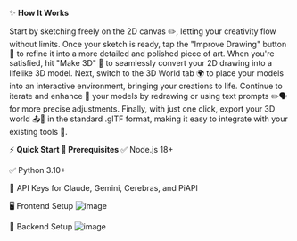 ✨ **How It Works**


Start by sketching freely on the 2D canvas ✏️, letting your creativity flow without limits. Once your sketch is ready, tap the "Improve Drawing" button 🎨 to refine it into a more detailed and polished piece of art. When you're satisfied, hit "Make 3D" 🧱 to seamlessly convert your 2D drawing into a lifelike 3D model. Next, switch to the 3D World tab 🌍 to place your models into an interactive environment, bringing your creations to life. Continue to iterate and enhance 🔁 your models by redrawing or using text prompts ✏️🗣️ for more precise adjustments. Finally, with just one click, export your 3D world 📤📁 in the standard .glTF format, making it easy to integrate with your existing tools 🚀.


⚡ **Quick Start
🔧 Prerequisites**
✅ Node.js 18+

✅ Python 3.10+

🔐 API Keys for Claude, Gemini, Cerebras, and PiAPI

🖥️ Frontend Setup
![image](https://github.com/user-attachments/assets/c3a4e0a9-90e2-4c98-8191-671d23bb7e49)

🧠 Backend Setup
![image](https://github.com/user-attachments/assets/ae2e9f3c-c772-4a16-935a-3a43630d5612)





